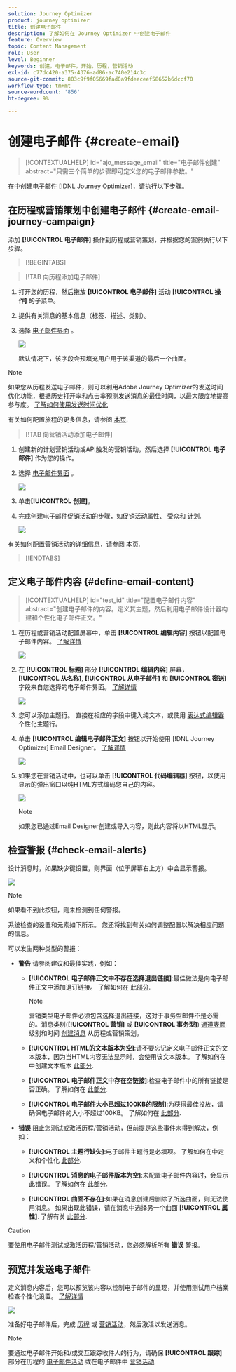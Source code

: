 ```yaml
---
solution: Journey Optimizer
product: journey optimizer
title: 创建电子邮件
description: 了解如何在 Journey Optimizer 中创建电子邮件
feature: Overview
topic: Content Management
role: User
level: Beginner
keywords: 创建，电子邮件，开始，历程，营销活动
exl-id: c77dc420-a375-4376-ad86-ac740e214c3c
source-git-commit: 803c9f9f05669fad0a9fdeeceef58652b6dccf70
workflow-type: tm+mt
source-wordcount: '856'
ht-degree: 9%

---
```


# 创建电子邮件 {#create-email}

>[!CONTEXTUALHELP]
>id="ajo_message_email"
>title="电子邮件创建"
>abstract="只需三个简单的步骤即可定义您的电子邮件参数。"

在中创建电子邮件 [!DNL Journey Optimizer]，请执行以下步骤。

## 在历程或营销策划中创建电子邮件 {#create-email-journey-campaign}

添加 **[!UICONTROL 电子邮件]** 操作到历程或营销策划，并根据您的案例执行以下步骤。

>[!BEGINTABS]

>[!TAB 向历程添加电子邮件]

1. 打开您的历程，然后拖放 **[!UICONTROL 电子邮件]** 活动 **[!UICONTROL 操作]** 的子菜单。

1. 提供有关消息的基本信息（标签、描述、类别）。

1. 选择 [电子邮件界面](email-settings.md) 。

   ![](assets/email_journey.png)

   默认情况下，该字段会预填充用户用于该渠道的最后一个曲面。

>[!NOTE]
>
>如果您从历程发送电子邮件，则可以利用Adobe Journey Optimizer的发送时间优化功能，根据历史打开率和点击率预测发送消息的最佳时间，以最大限度地提高参与度。 [了解如何使用发送时间优化](../building-journeys/journeys-message.md#send-time-optimization)

有关如何配置旅程的更多信息，请参阅 [本页](../building-journeys/journey-gs.md).

>[!TAB 向营销活动添加电子邮件]

1. 创建新的计划营销活动或API触发的营销活动，然后选择 **[!UICONTROL 电子邮件]** 作为您的操作。

1. 选择 [电子邮件界面](email-settings.md) 。

   ![](assets/email_campaign.png)

1. 单击&#x200B;**[!UICONTROL 创建]**。

1. 完成创建电子邮件促销活动的步骤，如促销活动属性、 [受众](../segment/about-segments.md)和 [计划](../campaigns/create-campaign.md#schedule).

   ![](assets/email_campaign_steps.png)

<!--
From the **[!UICONTROL Action]** section, specify if you want to track how your recipients react to your delivery: you can track email opens, and/or clicks on links and buttons in your email.

![](assets/email_campaign_tracking.png)
-->

有关如何配置营销活动的详细信息，请参阅 [本页](../campaigns/get-started-with-campaigns.md).

>[!ENDTABS]

## 定义电子邮件内容 {#define-email-content}

<!-- update the quarry component with right ID value-->

>[!CONTEXTUALHELP]
>id="test_id"
>title="配置电子邮件内容"
>abstract="创建电子邮件的内容。定义其主题，然后利用电子邮件设计器构建和个性化电子邮件正文。"

1. 在历程或营销活动配置屏幕中，单击 **[!UICONTROL 编辑内容]** 按钮以配置电子邮件内容。 [了解详情](get-started-email-design.md)

   ![](assets/email_campaign_edit_content.png)

1. 在 **[!UICONTROL 标题]** 部分 **[!UICONTROL 编辑内容]** 屏幕， **[!UICONTROL 从名称]**, **[!UICONTROL 从电子邮件]** 和 **[!UICONTROL 密送]** 字段来自您选择的电子邮件界面。 [了解详情](email-settings.md) <!--check if same for journey-->

   ![](assets/email_designer_edit_content_header.png)

1. 您可以添加主题行。 直接在相应的字段中键入纯文本，或使用 [表达式编辑器](../personalization/personalization-build-expressions.md) 个性化主题行。

1. 单击 **[!UICONTROL 编辑电子邮件正文]** 按钮以开始使用 [!DNL Journey Optimizer] Email Designer。 [了解详情](get-started-email-design.md)

   ![](assets/email_designer_edit_email_body.png)

1. 如果您在营销活动中，也可以单击 **[!UICONTROL 代码编辑器]** 按钮，以使用显示的弹出窗口以纯HTML方式编码您自己的内容。

   ![](assets/email_designer_edit_code_editor.png)

   >[!NOTE]
   >
   >如果您已通过Email Designer创建或导入内容，则此内容将以HTML显示。

## 检查警报 {#check-email-alerts}

设计消息时，如果缺少键设置，则界面（位于屏幕右上方）中会显示警报。

![](assets/email_journey_alerts_details.png)

>[!NOTE]
>
>如果看不到此按钮，则未检测到任何警报。

系统检查的设置和元素如下所示。 您还将找到有关如何调整配置以解决相应问题的信息。

可以发生两种类型的警报：

* **警告** 请参阅建议和最佳实践，例如：

   * **[!UICONTROL 电子邮件正文中不存在选择退出链接]**:最佳做法是向电子邮件正文中添加退订链接。 了解如何在 [此部分](../privacy/opt-out.md#opt-out-management).

      >[!NOTE]
      >
      >营销类型电子邮件必须包含选择退出链接，这对于事务型邮件不是必需的。消息类别(**[!UICONTROL 营销]** 或 **[!UICONTROL 事务型]**) [通道表面](email-settings.md#email-type) 级别和时间 [创建消息](#create-email-journey-campaign) 从历程或营销策划。

   * **[!UICONTROL HTML的文本版本为空]**:请不要忘记定义电子邮件正文的文本版本，因为当HTML内容无法显示时，会使用该文本版本。 了解如何在中创建文本版本 [此部分](text-version-email.md).

   * **[!UICONTROL 电子邮件正文中存在空链接]**:检查电子邮件中的所有链接是否正确。 了解如何在 [此部分](content-from-scratch.md).

   * **[!UICONTROL 电子邮件大小已超过100KB的限制]**:为获得最佳投放，请确保电子邮件的大小不超过100KB。 了解如何在 [此部分](content-from-scratch.md).

* **错误** 阻止您测试或激活历程/营销活动，但前提是这些事件未得到解决，例如：

   * **[!UICONTROL 主题行缺失]**:电子邮件主题行是必填项。 了解如何在中定义和个性化 [此部分](create-email.md).

   <!--HTML is empty when Amp HTML is present-->

   * **[!UICONTROL 消息的电子邮件版本为空]**:未配置电子邮件内容时，会显示此错误。 了解如何在 [此部分](get-started-email-design.md).

   * **[!UICONTROL 曲面不存在]**:如果在消息创建后删除了所选曲面，则无法使用消息。 如果出现此错误，请在消息中选择另一个曲面 **[!UICONTROL 属性]**. 了解有关 [此部分](../configuration/channel-surfaces.md).


>[!CAUTION]
>
>要使用电子邮件测试或激活历程/营销活动，您必须解析所有 **错误** 警报。

## 预览并发送电子邮件

定义消息内容后，您可以预览该内容以控制电子邮件的呈现，并使用测试用户档案检查个性化设置。 [了解详情](preview.md)

![](assets/email_designer_edit_simulate.png)

准备好电子邮件后，完成 [历程](../building-journeys/journey-gs.md) 或 [营销活动](../campaigns/create-campaign.md)，然后激活以发送消息。

>[!NOTE]
>
>要通过电子邮件开始和/或交互跟踪收件人的行为，请确保 **[!UICONTROL 跟踪]** 部分在历程的 [电子邮件活动](../building-journeys/journeys-message.md) 或在电子邮件中 [营销活动](../campaigns/create-campaign.md).<!--to move?-->

<!--

## Define your email content {#email-content}

Use [!DNL Journey Optimizer] Email Designer to [design your email from scratch](../email/content-from-scratch.md). If you have an existing content, you can [import it in the Email Designer](../email/existing-content.md), or [code your own content](../email/code-content.md) in [!DNL Journey Optimizer]. 

[!DNL Journey Optimizer] comes with a set of [built-in templates](email-templates.md) to help you start. Any email can also be saved as a template.

Use [!DNL Journey Optimizer] Expression editor to personalize your messages with profiles' data. For more on personalization, refer to [this section](../personalization/personalize.md).

Adapt the content of your messages to the targeted profiles by using [!DNL Journey Optimizer] dynamic content capabilities. [Get started with dynamic content](../personalization/get-started-dynamic-content.md)

## Email tracking {#email-tracking}

If you want to track the behavior of your recipients through openings and/or clicks on links, enable the following options: **[!UICONTROL Email opens]** and **[!UICONTROL Click on email]**. 

Learn more about tracking in [this section](message-tracking.md).

## Validate your email content {#email-content-validate}

Control the rendering of your email, and check personalization settings with test profiles, using the preview section on the left-hand side. For more on this, refer to [this section](preview.md).

![](assets/messages-simple-preview.png)

You must also check alerts in the upper section of the editor.  Some of them are simple warnings, but others can prevent you from using the message. 

-->

